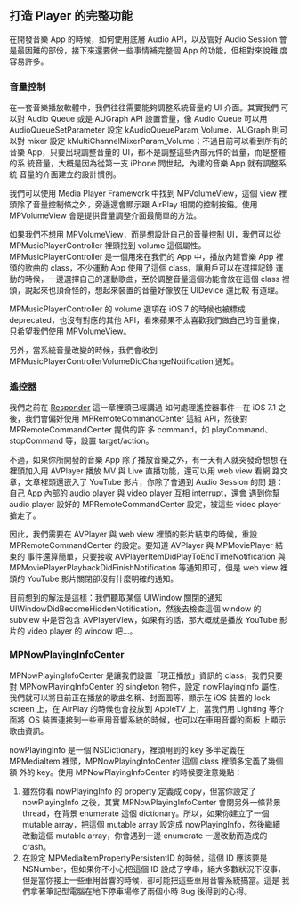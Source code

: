打造 Player 的完整功能
----------------------

在開發音樂 App 的時候，如何使用底層 Audio API，以及管好 Audio Session
會是最困難的部份，接下來還要做一些事情補完整個 App 的功能，但相對來說難
度容易許多。

### 音量控制

在一套音樂播放軟體中，我們往往需要能夠調整系統音量的 UI 介面。其實我們
可以對 Audio Queue 或是 AUGraph API 設置音量，像 Audio Queue 可以用
AudioQueueSetParameter 設定 kAudioQueueParam\_Volume，AUGraph 則可以對
mixer 設定 kMultiChannelMixerParam\_Volume；不過目前可以看到所有的音樂
App，只要出現調整音量的 UI，都不是調整這些內部元件的音量，而是整體的系
統音量，大概是因為從第一支 iPhone 問世起，內建的音樂 App 就有調整系統
音量的介面建立的設計慣例。

我們可以使用 Media Player Framework 中找到 MPVolumeView，這個 view 裡
頭除了音量控制條之外，旁邊還會顯示跟 AirPlay 相關的控制按鈕。使用
MPVolumeView 會是提供音量調整介面最簡單的方法。

如果我們不想用 MPVolumeView，而是想設計自己的音量控制 UI，我們可以從
MPMusicPlayerController 裡頭找到 volume 這個屬性。
MPMusicPlayerController 是一個用來在我們的 App 中，播放內建音樂 App 裡
頭的歌曲的 class，不少運動 App 使用了這個 class，讓用戶可以在選擇記錄
運動的時候，一邊選擇自己的運動歌曲，至於調整音量這個功能會放在這個
class 裡頭，說起來也頂奇怪的，想起來裝置的音量好像放在 UIDevice 還比較
有道理。

MPMusicPlayerController 的 volume 選項在 iOS 7 的時候也被標成
deprecated，也沒有對應的其他 API，看來蘋果不太喜歡我們做自己的音量條，
只希望我們使用 MPVolumeView。

另外，當系統音量改變的時候，我們會收到
MPMusicPlayerControllerVolumeDidChangeNotification 通知。

### 遙控器

我們之前在 [Responder](../responder/application.md) 這一章裡頭已經講過
如何處理遙控器事件—在 iOS 7.1 之後，我們會偏好使用
MPRemoteCommandCenter 這組 API，然後對 MPRemoteCommandCenter 提供的許
多 command，如 playCommand、stopCommand 等，設置 target/action。

不過，如果你所開發的音樂 App 除了播放音樂之外，有一天有人就突發奇想想
在裡頭加入用 AVPlayer 播放 MV 與 Live 直播功能，還可以用 web view 看網
路文章，文章裡頭還嵌入了 YouTube 影片，你除了會遇到 Audio Session 的問
題：自己 App 內部的 audio player 與 video player 互相 interrupt，還會
遇到你幫 audio player 設好的 MPRemoteCommandCenter 設定，被這些 video
player 搶走了。

因此，我們需要在 AVPlayer 與 web view 裡頭的影片結束的時候，重設
MPRemoteCommandCenter 的設定。要知道 AVPlayer 與 MPMoviePlayer 結束的
事件還算簡單，只要接收 AVPlayerItemDidPlayToEndTimeNotification 與
MPMoviePlayerPlaybackDidFinishNotification 等通知即可，但是 web view
裡頭的 YouTube 影片關閉卻沒有什麼明確的通知。

目前想到的解法是這樣：我們聽取某個 UIWindow 關閉的通知
UIWindowDidBecomeHiddenNotification，然後去檢查這個 window 的 subview
中是否包含 AVPlayerView，如果有的話，那大概就是播放 YouTube 影片的
video player 的 window 吧…。

### MPNowPlayingInfoCenter

MPNowPlayingInfoCenter 是讓我們設置「現正播放」資訊的 class，我們只要
對 MPNowPlayingInfoCenter 的 singleton 物件，設定 nowPlayingInfo 屬性，
我們就可以將目前正在播放的歌曲名稱、封面圖等，顯示在 iOS 裝置的 lock
screen 上，在 AirPlay 的時候也會投放到 AppleTV 上，當我們用 Lighting
等介面將 iOS 裝置連接到一些車用音響系統的時候，也可以在車用音響的面板
上顯示歌曲資訊。

nowPlayingInfo 是一個 NSDictionary，裡頭用到的 key 多半定義在
MPMediaItem 裡頭，MPNowPlayingInfoCenter 這個 class 裡頭多定義了幾個額
外的 key。使用 MPNowPlayingInfoCenter 的時候要注意幾點：

1. 雖然你看 nowPlayingInfo 的 property 定義成 copy，但當你設定了
   nowPlayingInfo 之後，其實 MPNowPlayingInfoCenter 會開另外一條背景
   thread，在背景 enumerate 這個 dictionary。所以，如果你建立了一個
   mutable array，把這個 mutable array 設定成 nowPlayingInfo，然後繼續
   改動這個 mutable array，你會遇到一邊 enumerate 一邊改動而造成的
   crash。
2. 在設定 MPMediaItemPropertyPersistentID 的時候，這個 ID 應該要是
   NSNumber，但如果你不小心把這個 ID 設成了字串，絕大多數狀況下沒事，
   但是當你接上一些車用音響的時候，卻可能把這些車用音響系統搞當。這是
   我們拿著筆記型電腦在地下停車場修了兩個小時 Bug 後得到的心得。
